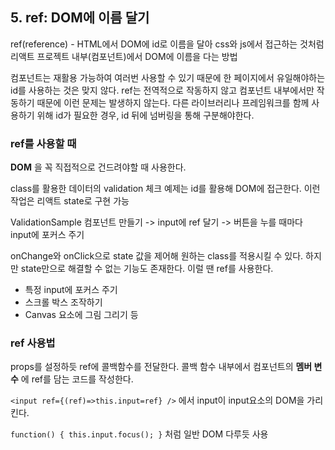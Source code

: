 ## 5. ref: DOM에 이름 달기

ref(reference) - HTML에서 DOM에 id로 이름을 달아 css와 js에서 접근하는 것처럼 리액트 프로젝트 내부(컴포넌트)에서 DOM에 이름을 다는 방법

컴포넌트는 재활용 가능하여 여러번 사용할 수 있기 때문에 한 페이지에서 유일해야하는 id를 사용하는 것은 맞지 않다. ref는 전역적으로 작동하지 않고 컴포넌트 내부에서만 작동하기 때문에 이런 문제는 발생하지 않는다. 다른 라이브러리나 프레임워크를 함께 사용하기 위해 id가 필요한 경우, id 뒤에 넘버링을 통해 구분해야한다.


### ref를 사용할 때

__DOM__ 을 꼭 직접적으로 건드려야할 때 사용한다.

class를 활용한 데이터의 validation 체크 예제는 id를 활용해 DOM에 접근한다. 이런 작업은 리액트 state로 구현 가능

ValidationSample 컴포넌트 만들기 -> input에 ref 달기 -> 버튼을 누를 때마다 input에 포커스 주기

onChange와 onClick으로 state 값을 제어해 원하는 class를 적용시킬 수 있다.
하지만 state만으로 해결할 수 없는 기능도 존재한다. 이럴 땐 ref를 사용한다.

* 특정 input에 포커스 주기
* 스크롤 박스 조작하기
* Canvas 요소에 그림 그리기 등


### ref 사용법

props를 설정하듯 ref에 콜백함수를 전달한다. 콜백 함수 내부에서 컴포넌트의 __멤버 변수__ 에 ref를 담는 코드를 작성한다.

`<input ref={(ref)=>this.input=ref} />` 에서 input이 input요소의 DOM을 가리킨다.

`function() { this.input.focus(); }` 처럼 일반 DOM 다루듯 사용
